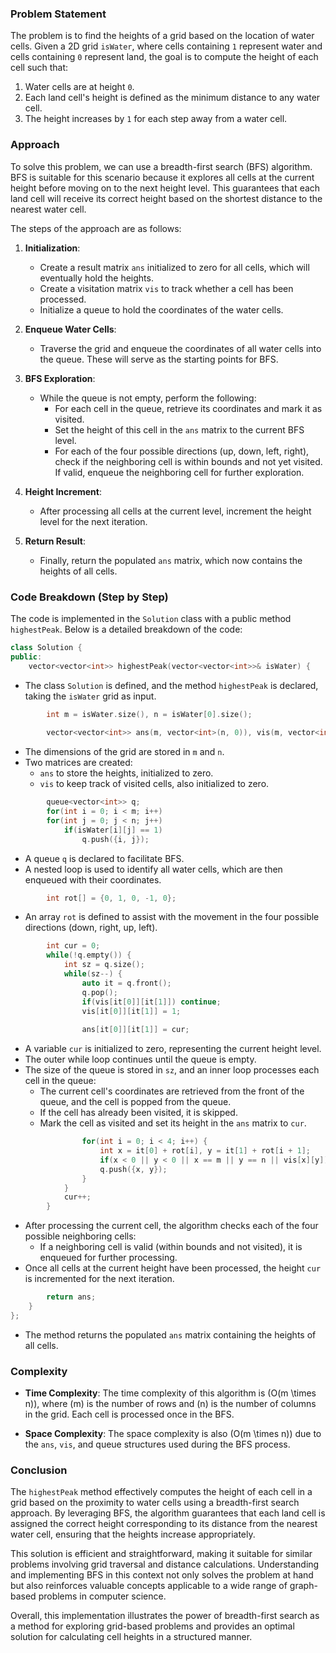 ### Problem Statement

The problem is to find the heights of a grid based on the location of water cells. Given a 2D grid `isWater`, where cells containing `1` represent water and cells containing `0` represent land, the goal is to compute the height of each cell such that:
1. Water cells are at height `0`.
2. Each land cell's height is defined as the minimum distance to any water cell. 
3. The height increases by `1` for each step away from a water cell.

### Approach

To solve this problem, we can use a breadth-first search (BFS) algorithm. BFS is suitable for this scenario because it explores all cells at the current height before moving on to the next height level. This guarantees that each land cell will receive its correct height based on the shortest distance to the nearest water cell.

The steps of the approach are as follows:

1. **Initialization**: 
   - Create a result matrix `ans` initialized to zero for all cells, which will eventually hold the heights.
   - Create a visitation matrix `vis` to track whether a cell has been processed.
   - Initialize a queue to hold the coordinates of the water cells.

2. **Enqueue Water Cells**: 
   - Traverse the grid and enqueue the coordinates of all water cells into the queue. These will serve as the starting points for BFS.

3. **BFS Exploration**: 
   - While the queue is not empty, perform the following:
     - For each cell in the queue, retrieve its coordinates and mark it as visited.
     - Set the height of this cell in the `ans` matrix to the current BFS level.
     - For each of the four possible directions (up, down, left, right), check if the neighboring cell is within bounds and not yet visited. If valid, enqueue the neighboring cell for further exploration.
   
4. **Height Increment**: 
   - After processing all cells at the current level, increment the height level for the next iteration.

5. **Return Result**: 
   - Finally, return the populated `ans` matrix, which now contains the heights of all cells.

### Code Breakdown (Step by Step)

The code is implemented in the `Solution` class with a public method `highestPeak`. Below is a detailed breakdown of the code:

```cpp
class Solution {
public:
    vector<vector<int>> highestPeak(vector<vector<int>>& isWater) {
```
- The class `Solution` is defined, and the method `highestPeak` is declared, taking the `isWater` grid as input.

```cpp
        int m = isWater.size(), n = isWater[0].size();
        
        vector<vector<int>> ans(m, vector<int>(n, 0)), vis(m, vector<int>(n, 0));
```
- The dimensions of the grid are stored in `m` and `n`.
- Two matrices are created:
  - `ans` to store the heights, initialized to zero.
  - `vis` to keep track of visited cells, also initialized to zero.

```cpp
        queue<vector<int>> q;
        for(int i = 0; i < m; i++)
        for(int j = 0; j < n; j++)
            if(isWater[i][j] == 1)
                q.push({i, j});
```
- A queue `q` is declared to facilitate BFS.
- A nested loop is used to identify all water cells, which are then enqueued with their coordinates.

```cpp
        int rot[] = {0, 1, 0, -1, 0};
```
- An array `rot` is defined to assist with the movement in the four possible directions (down, right, up, left).

```cpp
        int cur = 0;
        while(!q.empty()) {
            int sz = q.size();
            while(sz--) {
                auto it = q.front();
                q.pop();
                if(vis[it[0]][it[1]]) continue;
                vis[it[0]][it[1]] = 1;
                
                ans[it[0]][it[1]] = cur;
```
- A variable `cur` is initialized to zero, representing the current height level.
- The outer while loop continues until the queue is empty.
- The size of the queue is stored in `sz`, and an inner loop processes each cell in the queue:
  - The current cell's coordinates are retrieved from the front of the queue, and the cell is popped from the queue.
  - If the cell has already been visited, it is skipped.
  - Mark the cell as visited and set its height in the `ans` matrix to `cur`.

```cpp
                for(int i = 0; i < 4; i++) {
                    int x = it[0] + rot[i], y = it[1] + rot[i + 1];
                    if(x < 0 || y < 0 || x == m || y == n || vis[x][y]) continue;
                    q.push({x, y});
                }
            }
            cur++;
        }
```
- After processing the current cell, the algorithm checks each of the four possible neighboring cells:
  - If a neighboring cell is valid (within bounds and not visited), it is enqueued for further processing.
- Once all cells at the current height have been processed, the height `cur` is incremented for the next iteration.

```cpp
        return ans;
    }
};
```
- The method returns the populated `ans` matrix containing the heights of all cells.

### Complexity

- **Time Complexity**: The time complexity of this algorithm is \(O(m \times n)\), where \(m\) is the number of rows and \(n\) is the number of columns in the grid. Each cell is processed once in the BFS.

- **Space Complexity**: The space complexity is also \(O(m \times n)\) due to the `ans`, `vis`, and queue structures used during the BFS process.

### Conclusion

The `highestPeak` method effectively computes the height of each cell in a grid based on the proximity to water cells using a breadth-first search approach. By leveraging BFS, the algorithm guarantees that each land cell is assigned the correct height corresponding to its distance from the nearest water cell, ensuring that the heights increase appropriately.

This solution is efficient and straightforward, making it suitable for similar problems involving grid traversal and distance calculations. Understanding and implementing BFS in this context not only solves the problem at hand but also reinforces valuable concepts applicable to a wide range of graph-based problems in computer science. 

Overall, this implementation illustrates the power of breadth-first search as a method for exploring grid-based problems and provides an optimal solution for calculating cell heights in a structured manner.